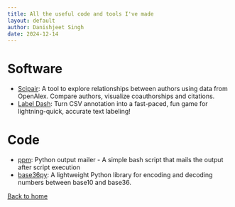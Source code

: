 ```yaml
---
title: All the useful code and tools I've made
layout: default
author: Danishjeet Singh
date: 2024-12-14
---
```


# Software
- [Scipair](https://scipair.github.io/scipair/): A tool to explore relationships between authors using data from OpenAlex. Compare authors, visualize coauthorships and citations.
- [Label Dash](https://labeldash.streamlit.app/): Turn CSV annotation into a fast-paced, fun game for lightning-quick, accurate text labeling!

# Code
- [ppm](https://github.com/DanishjeetSingh/ppm): Python output mailer - A simple bash script that mails the output after script execution
- [base36py](https://github.com/DanishjeetSingh/base36py): A lightweight Python library for encoding and decoding numbers between base10 and base36.


[Back to home](/)